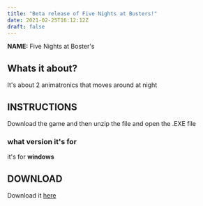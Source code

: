 ```yaml
---
title: "Beta release of Five Nights at Busters!"
date: 2021-02-25T16:12:12Z
draft: false
---
```


**NAME:** Five Nights at Boster's

## Whats it about?

It's about 2 animatronics that moves around at night

## INSTRUCTIONS

Download the game and then unzip the file and open the .EXE file

### what version it's for
it's for **windows**

## DOWNLOAD

Download it [here](/downloads/FNaB.zip)


